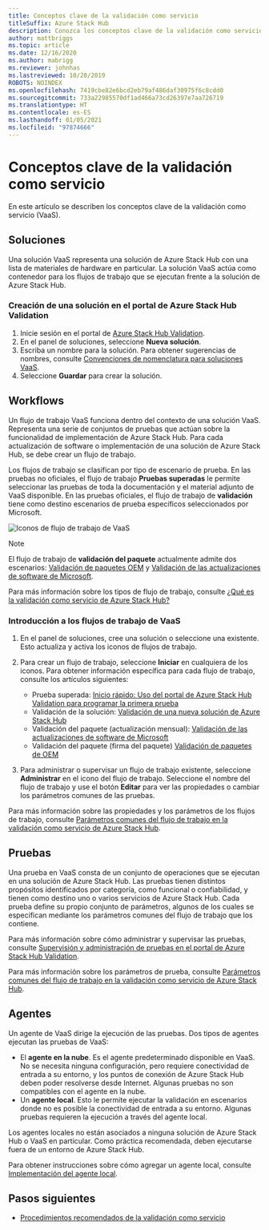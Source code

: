 ```yaml
---
title: Conceptos clave de la validación como servicio
titleSuffix: Azure Stack Hub
description: Conozca los conceptos clave de la validación como servicio de Azure Stack Hub.
author: mattbriggs
ms.topic: article
ms.date: 12/16/2020
ms.author: mabrigg
ms.reviewer: johnhas
ms.lastreviewed: 10/28/2019
ROBOTS: NOINDEX
ms.openlocfilehash: 7419cbe82e6bcd2eb79af486daf30975f6c8cdd0
ms.sourcegitcommit: 733a22985570df1ad466a73cd26397e7aa726719
ms.translationtype: HT
ms.contentlocale: es-ES
ms.lasthandoff: 01/05/2021
ms.locfileid: "97874666"
---
```

# <a name="validation-as-a-service-key-concepts"></a>Conceptos clave de la validación como servicio

En este artículo se describen los conceptos clave de la validación como servicio (VaaS).

## <a name="solutions"></a>Soluciones

Una solución VaaS representa una solución de Azure Stack Hub con una lista de materiales de hardware en particular. La solución VaaS actúa como contenedor para los flujos de trabajo que se ejecutan frente a la solución de Azure Stack Hub.

### <a name="create-a-solution-in-the-azure-stack-hub-validation-portal"></a>Creación de una solución en el portal de Azure Stack Hub Validation

1. Inicie sesión en el portal de [Azure Stack Hub Validation](https://azurestackvalidation.com).
2. En el panel de soluciones, seleccione **Nueva solución**.
3. Escriba un nombre para la solución. Para obtener sugerencias de nombres, consulte [Convenciones de nomenclatura para soluciones VaaS](azure-stack-vaas-best-practice.md#naming-convention-for-vaas-solutions).
4. Seleccione **Guardar** para crear la solución.

## <a name="workflows"></a>Workflows

Un flujo de trabajo VaaS funciona dentro del contexto de una solución VaaS. Representa una serie de conjuntos de pruebas que actúan sobre la funcionalidad de implementación de Azure Stack Hub. Para cada actualización de software o implementación de una solución de Azure Stack Hub, se debe crear un flujo de trabajo.

Los flujos de trabajo se clasifican por tipo de escenario de prueba. En las pruebas no oficiales, el flujo de trabajo **Pruebas superadas** le permite seleccionar las pruebas de toda la documentación y el material adjunto de VaaS disponible. En las pruebas oficiales, el flujo de trabajo de **validación** tiene como destino escenarios de prueba específicos seleccionados por Microsoft.

![Iconos de flujo de trabajo de VaaS](media/tile_all-workflows.png)

> [!NOTE]
> El flujo de trabajo de **validación del paquete** actualmente admite dos escenarios: [Validación de paquetes OEM](azure-stack-vaas-validate-oem-package.md) y [Validación de las actualizaciones de software de Microsoft](azure-stack-vaas-validate-microsoft-updates.md).

Para más información sobre los tipos de flujo de trabajo, consulte [¿Qué es la validación como servicio de Azure Stack Hub?](azure-stack-vaas-overview.md)

### <a name="getting-started-with-vaas-workflows"></a>Introducción a los flujos de trabajo de VaaS

1. En el panel de soluciones, cree una solución o seleccione una existente. Esto actualiza y activa los iconos de flujos de trabajo.
2. Para crear un flujo de trabajo, seleccione **Iniciar** en cualquiera de los iconos. Para obtener información específica para cada flujo de trabajo, consulte los artículos siguientes:
    - Prueba superada: [Inicio rápido: Uso del portal de Azure Stack Hub Validation para programar la primera prueba](azure-stack-vaas-schedule-test-pass.md)
    - Validación de la solución: [Validación de una nueva solución de Azure Stack Hub](azure-stack-vaas-validate-solution-new.md)
    - Validación del paquete (actualización mensual): [Validación de las actualizaciones de software de Microsoft](azure-stack-vaas-validate-microsoft-updates.md)
    - Validación del paquete (firma del paquete) [Validación de paquetes de OEM](azure-stack-vaas-validate-oem-package.md)

3. Para administrar o supervisar un flujo de trabajo existente, seleccione **Administrar** en el icono del flujo de trabajo. Seleccione el nombre del flujo de trabajo y use el botón **Editar** para ver las propiedades o cambiar los parámetros comunes de las pruebas.

Para más información sobre las propiedades y los parámetros de los flujos de trabajo, consulte [Parámetros comunes del flujo de trabajo en la validación como servicio de Azure Stack Hub](azure-stack-vaas-parameters.md).

## <a name="tests"></a>Pruebas

Una prueba en VaaS consta de un conjunto de operaciones que se ejecutan en una solución de Azure Stack Hub. Las pruebas tienen distintos propósitos identificados por categoría, como funcional o confiabilidad, y tienen como destino uno o varios servicios de Azure Stack Hub. Cada prueba define su propio conjunto de parámetros, algunos de los cuales se especifican mediante los parámetros comunes del flujo de trabajo que los contiene.

Para más información sobre cómo administrar y supervisar las pruebas, consulte [Supervisión y administración de pruebas en el portal de Azure Stack Hub Validation](azure-stack-vaas-monitor-test.md).

Para más información sobre los parámetros de prueba, consulte [Parámetros comunes del flujo de trabajo en la validación como servicio de Azure Stack Hub](azure-stack-vaas-parameters.md).

## <a name="agents"></a>Agentes

Un agente de VaaS dirige la ejecución de las pruebas. Dos tipos de agentes ejecutan las pruebas de VaaS:

- El **agente en la nube**. Es el agente predeterminado disponible en VaaS. No se necesita ninguna configuración, pero requiere conectividad de entrada a su entorno, y los puntos de conexión de Azure Stack Hub deben poder resolverse desde Internet. Algunas pruebas no son compatibles con el agente en la nube.
- Un **agente local**. Esto le permite ejecutar la validación en escenarios donde no es posible la conectividad de entrada a su entorno. Algunas pruebas requieren la ejecución a través del agente local.

Los agentes locales no están asociados a ninguna solución de Azure Stack Hub o VaaS en particular. Como práctica recomendada, deben ejecutarse fuera de un entorno de Azure Stack Hub.

Para obtener instrucciones sobre cómo agregar un agente local, consulte [Implementación del agente local](azure-stack-vaas-local-agent.md).

## <a name="next-steps"></a>Pasos siguientes

- [Procedimientos recomendados de la validación como servicio](azure-stack-vaas-best-practice.md)
